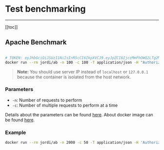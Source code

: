 # Test benchmarking

---

[[toc]]

## Apache Benchmark

```bash

# TOKEN: eyJhbGciOiJSUzI1NiIsInR5cCI6IkpXVCJ9.eyJpZCI6IjczMmFhOWQ2LTg2M2MtNGJkZC1hNjc2LTRiZTc2ZTUzNzE0NiIsImVtYWlsIjoiYmluaHBoYW4uZGV2QGdtYWlsLmNvbSIsInJvbGUiOiJDTkJNIiwiaWF0IjoxNzU0MTIwNTU4LCJleHAiOjE3NTQyMDY5NTh9.oPNUxw0X2Aa6i7EXKntJ_49u-C1v5jXkeQSHGLoj3l-emLD6Dr_PJFP4TlquHZnt6-8Sz6tAZrPOtvihDM3Daqxi1gv7KeoMK7SqXxbNz-oZDFwRqXXb-lFtTBAUznGElnYC2VU_ncAAgIikby8BoMSUv1SXiUgZ6RjUKv1JrFgDxQf82Yp6z8ZmWvyQnEoMzzQGXM0XP6XPbJ3cvCJb-3Kn5hVuWzSg8Fz0SiKq2rSvygJLWzJk7rhjMiK_G1Ajzi7qY5J11iU6sNheqALumR5jZ3wxQwvz5OmxoVeIBhP0PJIypy1yJQKDdg9jpwcxADQex2S0esd6i79V07qUQg
docker run --rm jordi/ab -n 100 -c 100 -T application/json -H "Authorization: Bearer USER_TOKEN" -v 2 http://<server_ip>:3000/api/v1/users/me
```

> **Note:** You should use server IP instead of `localhost` or `127.0.0.1` because the container is isolated from the host network.

### Parameters

- `-n`: Number of requests to perform
- `-c`: Number of multiple requests to perform at a time

Details about the parameters can be found [here](https://httpd.apache.org/docs/current/programs/ab.html). About docker image can be found [here](https://hub.docker.com/r/jordi/ab).

### Example

```bash
docker run --rm jordi/ab -n 2000 -c 50 -T application/json -H 'Authorization: Bearer eyJhbGciOiJIUzI1NiIsInR5cCI6IkpXVCJ9.eyJpZCI6Ijk1N2JiZWIwLTMyM2ItNGNhZi1iNDI0LTBlNWUxMzliMThjOSIsInJvbGUiOiIiLCJzZXNzaW9uSWQiOiJmZGE1Zjk3ZC02ODVhLTQ5ZDktYTJjMi1kOWFlNTFlZGQ2Y2EiLCJpYXQiOjE3MjI3NzE0MjIsImV4cCI6MTcyMjg1NzgyMn0.WjRnyeic_rxsZCSLvp1MfzpE5Bi8CYG6qeeA5OXFdbQ' -v 2 http://192.168.1.184:3000/api/v1/users/me
```
